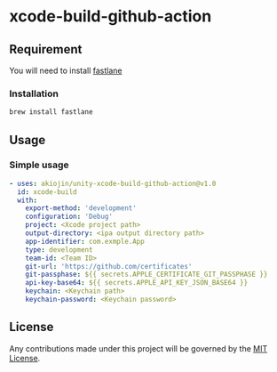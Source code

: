 # xcode-build-github-action

## Requirement
You will need to install [fastlane][1]

### Installation
```sh
brew install fastlane
```

## Usage

### Simple usage
```yml
- uses: akiojin/unity-xcode-build-github-action@v1.0
  id: xcode-build
  with:
    export-method: 'development'
    configuration: 'Debug'
    project: <Xcode project path>
    output-directory: <ipa output directory path>
    app-identifier: com.exmple.App
    type: development
    team-id: <Team ID>
    git-url: 'https://github.com/certificates'
    git-passphase: ${{ secrets.APPLE_CERTIFICATE_GIT_PASSPHASE }}
    api-key-base64: ${{ secrets.APPLE_API_KEY_JSON_BASE64 }}
    keychain: <Keychain path>
    keychain-password: <Keychain password>
```

## License
Any contributions made under this project will be governed by the [MIT License][3].

[0]: https://github.com/akiojin/xcode-build-github-action/actions/workflows/Test.yml/badge.svg
[1]: https://docs.fastlane.tools/
[2]: https://github.com/akiojin/xcode-build-github-action/blob/main/action.yml
[3]: https://github.com/akiojin/xcode-build-github-action/blob/main/LICENSE